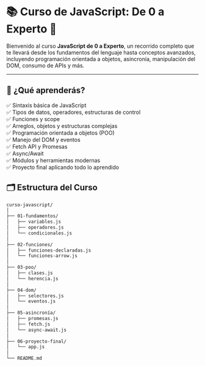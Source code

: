 # 📚 Curso de JavaScript: De 0 a Experto 🚀

Bienvenido al curso **JavaScript de 0 a Experto**, un recorrido completo que te llevará desde los fundamentos del lenguaje hasta conceptos avanzados, incluyendo programación orientada a objetos, asincronía, manipulación del DOM, consumo de APIs y más.

---

## 🧠 ¿Qué aprenderás?

✅ Sintaxis básica de JavaScript  
✅ Tipos de datos, operadores, estructuras de control  
✅ Funciones y scope  
✅ Arreglos, objetos y estructuras complejas  
✅ Programación orientada a objetos (POO)  
✅ Manejo del DOM y eventos  
✅ Fetch API y Promesas  
✅ Async/Await  
✅ Módulos y herramientas modernas  
✅ Proyecto final aplicando todo lo aprendido

## 🗂 Estructura del Curso

```bash
curso-javascript/
│
├── 01-fundamentos/
│   ├── variables.js
│   ├── operadores.js
│   └── condicionales.js
│
├── 02-funciones/
│   ├── funciones-declaradas.js
│   └── funciones-arrow.js
│
├── 03-poo/
│   ├── clases.js
│   └── herencia.js
│
├── 04-dom/
│   ├── selectores.js
│   └── eventos.js
│
├── 05-asincronía/
│   ├── promesas.js
│   ├── fetch.js
│   └── async-await.js
│
├── 06-proyecto-final/
│   └── app.js
│
└── README.md
